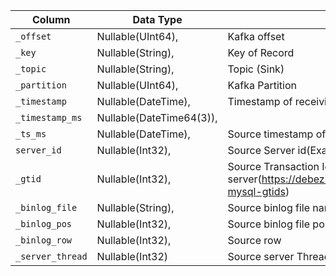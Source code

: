 | Column           | Data Type                | Description                                                                                                                                                           |
|------------------|--------------------------|-----------------------------------------------------------------------------------------------------------------------------------------------------------------------|
| `_offset`        | Nullable(UInt64),        | Kafka offset                                                                                                                                                          |
| `_key`           | Nullable(String),        | Key of Record                                                                                                                                                         |
| `_topic`         | Nullable(String),        | Topic (Sink)                                                                                                                                                          |
| `_partition`     | Nullable(UInt64),        | Kafka Partition                                                                                                                                                       |
| `_timestamp`     | Nullable(DateTime),      | Timestamp of receiving record in Sink Connector                                                                                                                       |
| `_timestamp_ms`  | Nullable(DateTime64(3)), |                                                                                                                                                                       |
| `_ts_ms`         | Nullable(DateTime),      | Source timestamp of receiving record in Source Connector(Useful for calculating lag)                                                                                  |
| `server_id`      | Nullable(Int32),         | Source Server id(Example MySQL server ID)                                                                                                                             |
| `_gtid`          | Nullable(Int32),         | Source Transaction Id(Mysql Replica), gtid needs to be enabled in server(https://debezium.io/documentation/reference/stable/connectors/mysql.html#enable-mysql-gtids) |
| `_binlog_file`   | Nullable(String),        | Source binlog file name                                                                                                                                               |
| `_binlog_pos`    | Nullable(Int32),         | Source binlog file position                                                                                                                                           |
| `_binlog_row`    | Nullable(Int32),         | Source row                                                                                                                                                            |
| `_server_thread` | Nullable(Int32)          | Source server Thread id                                                                                                                                               |